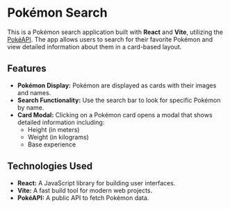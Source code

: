 # Pokémon Search 

This is a Pokémon search application built with **React** and **Vite**, utilizing the [PokéAPI](https://pokeapi.co/). The app allows users to search for their favorite Pokémon and view detailed information about them in a card-based layout.


## Features

- **Pokémon Display:** Pokémon are displayed as cards with their images and names.
- **Search Functionality:** Use the search bar to look for specific Pokémon by name.
- **Card Modal:** Clicking on a Pokémon card opens a modal that shows detailed information including:
  - Height (in meters)
  - Weight (in kilograms)
  - Base experience


## Technologies Used

- **React:** A JavaScript library for building user interfaces.
- **Vite:** A fast build tool for modern web projects.
- **PokéAPI:** A public API to fetch Pokémon data.

